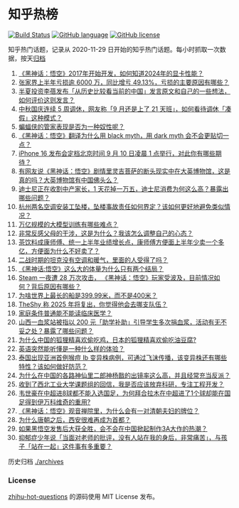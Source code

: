 # 知乎热榜
[![Build Status](https://github.com/ToWeLong/zhihu-hot-questions/workflows/CI/badge.svg)](https://github.com/ToWeLong/zhihu-hot-questions/actions)
[![GitHub language](https://img.shields.io/badge/language-golang-orange.svg)](https://golang.org/)
[![GitHub license](https://img.shields.io/github/license/ToWeLong/zhihu-hot-questions)](https://github.com/ToWeLong/zhihu-hot-questions/blob/main/LICENSE)

知乎热门话题，记录从 2020-11-29 日开始的知乎热门话题。每小时抓取一次数据，按天[归档](./archives)

<!-- BEGIN -->

1. [《黑神话：悟空》2017年开始开发，如何知道2024年的显卡性能？](https://www.zhihu.com/question/664975526)
1. [张家界上半年亏损逾 6000 万，同比增亏 49.13%，亏损的主要原因有哪些？](https://www.zhihu.com/question/665405825)
1. [半夏投资李蓓发布「从历史比较看当前的中国」发言原文和自己的一些想法，如何评价这则发言？](https://www.zhihu.com/question/665417948)
1. [中秋国庆连续 5 周调休，网友称「9 月还是上了 21 天班」，如何看待调休「凑假」这种模式？](https://www.zhihu.com/question/665410486)
1. [蝙蝠侠的管家表现是否为一种奴性呢？](https://www.zhihu.com/question/26717594)
1. [《黑神话：悟空》翻译为什么用 black myth，用 dark myth 会不会更贴切一点？](https://www.zhihu.com/question/665291857)
1. [iPhone 16 发布会定档北京时间 9 月 10 日凌晨 1 点举行，对此你有哪些期待？](https://www.zhihu.com/question/665405787)
1. [有网友说《黑神话：悟空》剧情里灵吉菩萨的断头现实中在大英博物馆，这是真的吗？大英博物馆有中国佛头么？](https://www.zhihu.com/question/665237939)
1. [迪士尼正在收割中产家长，1 天花掉一万五，迪士尼消费为何这么高？暴露出哪些问题？](https://www.zhihu.com/question/665338291)
1. [杭州两名空调安装工坠楼，坠楼事故责任如何界定？该如何更好地避免类似情况？](https://www.zhihu.com/question/665324710)
1. [万亿规模的大模型训练有哪些难点？](https://www.zhihu.com/question/664777681)
1. [非常反感父母的干涉，这是为什么？我该怎么调整自己的心态？](https://www.zhihu.com/question/664966873)
1. [茶饮料成康师傅、统一上半年业绩增长点，康师傅方便面上半年少卖一个多亿，方便面为什么不好卖了？](https://www.zhihu.com/question/665404828)
1. [二战时期的坦克没有空调和暖气，里面的人受得了吗？](https://www.zhihu.com/question/574049330)
1. [《黑神话:悟空》这么大的体量为什么只有两个结局？](https://www.zhihu.com/question/665067495)
1. [Steam 一夜遭 28 万次攻击， 《黑神话：悟空》玩家受波及，目前情况如何？背后原因有哪些？](https://www.zhihu.com/question/665405072)
1. [为啥世界上最长的船是399.99米，而不是400米？](https://www.zhihu.com/question/658395485)
1. [TheShy 称 2025 年将复出，你觉得他会去哪支队伍？](https://www.zhihu.com/question/661143715)
1. [家庭条件普通能不能读临床医学？](https://www.zhihu.com/question/659613398)
1. [山西一血浆站被指以 200 元「助学补助」引导学生多次捐血浆，活动有无不妥之处？暴露了哪些问题？](https://www.zhihu.com/question/665358534)
1. [为什么中国的狐狸精喜欢偷吃鸡，日本的狐狸精喜欢偷吃油豆腐?](https://www.zhihu.com/question/665326696)
1. [英语突然能听懂是一种什么样的体验？](https://www.zhihu.com/question/302832697)
1. [泰国出现亚洲首例猴痘 Ib 变异株病例，可通过飞沫传播，该变异株还有哪些特性？该如何做好防范？](https://www.zhihu.com/question/665337954)
1. [为什么在中国的各路神仙里二郎神杨戬的出镜率这么高，并且经常充当反派？](https://www.zhihu.com/question/665015179)
1. [收到了西北工业大学课题组的回信，我是否应该放弃科研，专注工程开发？](https://www.zhihu.com/question/664891274)
1. [韦世豪在中超进8球都不能入选国足，为何拜合拉木在中超进了1个球却能在国足得到伊万科维奇的重用?](https://www.zhihu.com/question/665245223)
1. [《黑神话：悟空》观音禅院里，为什么会有一对清朝夫妇的牌位？](https://www.zhihu.com/question/665110515)
1. [为什么唐朝之后，西安很难再成为首都？](https://www.zhihu.com/question/658586871)
1. [如果黑悟空发售后大获全胜，会不会在中国掀起制作3A大作的热潮？](https://www.zhihu.com/question/420336106)
1. [抑郁症少年说「当面对老师的批评，没有人站在我的身后，非常痛苦」，与孩子「站在一起」这件事有多重要？](https://www.zhihu.com/question/664891874)

<!-- END -->

历史归档 [./archives](./archives)


### License
[zhihu-hot-questions](https://github.com/towelong/zhihu-hot-questions) 的源码使用 MIT License 发布。